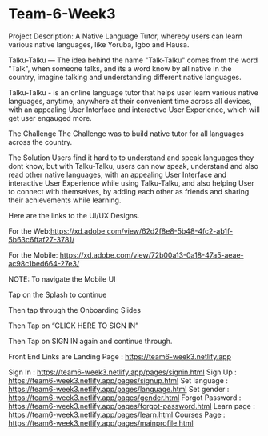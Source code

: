 # Team-6-Week3


Project Description: A Native Language Tutor, whereby users can learn various native languages, like Yoruba, Igbo and Hausa.

Talku-Talku — The idea behind the name "Talk-Talku" comes from the word "Talk", when someone talks, and its a word know by all native in the country, imagine talking and understanding different native languages. 

Talku-Talku - is an online language tutor that helps user learn various native languages, anytime, anywhere at their convenient time across all devices, with an appealing User Interface and interactive User Experience, which will get user engauged more.

The Challenge
The Challenge was to build native tutor for all languages across the country.

The Solution
Users find it hard to to understand and speak languages they dont know, but with Talku-Talku, users can now speak, understand and also read other native languages, with an appealing User Interface and interactive User Experience while using Talku-Talku, and also helping User to connect with themselves, by adding each other as friends and sharing their achievements while learning.

Here are the links to the UI/UX Designs.

For the Web:https://xd.adobe.com/view/62d2f8e8-5b48-4fc2-ab1f-5b63c6ffaf27-3781/

For the Mobile: https://xd.adobe.com/view/72b00a13-0a18-47a5-aeae-ac98c1bed664-27e3/

NOTE: To navigate the Mobile UI

  Tap on the Splash to continue
  
  Then tap through the Onboarding Slides
  
  Then Tap on “CLICK HERE TO SIGN IN”
  
  Then Tap on SIGN IN again and continue through.

Front End Links are
Landing Page : https://team6-week3.netlify.app

Sign In : https://team6-week3.netlify.app/pages/signin.html
Sign Up : https://team6-week3.netlify.app/pages/signup.html
Set language : https://team6-week3.netlify.app/pages/language.html
Set gender : https://team6-week3.netlify.app/pages/gender.html
Forgot Password : https://team6-week3.netlify.app/pages/forgot-password.html
Learn page : https://team6-week3.netlify.app/pages/learn.html
Courses Page : https://team6-week3.netlify.app/pages/mainprofile.html

